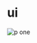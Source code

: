# ui

![p one](https://user-images.githubusercontent.com/67430247/85774427-78c02300-b73c-11ea-8b4a-cea359e6d7ee.png)

